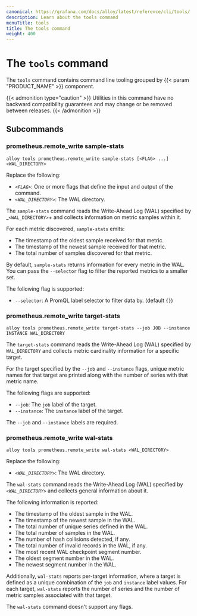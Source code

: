 ```yaml
---
canonical: https://grafana.com/docs/alloy/latest/reference/cli/tools/
description: Learn about the tools command
menuTitle: tools
title: The tools command
weight: 400
---
```


# The `tools` command

The `tools` command contains command line tooling grouped by {{< param "PRODUCT_NAME" >}} component.

{{< admonition type="caution" >}}
Utilities in this command have no backward compatibility guarantees and may change or be removed between releases.
{{< /admonition >}}

## Subcommands

### prometheus.remote_write sample-stats

```shell
alloy tools prometheus.remote_write sample-stats [<FLAG> ...] <WAL_DIRECTORY>
```

Replace the following:

* _`<FLAG>`_: One or more flags that define the input and output of the command.
* _`<WAL_DIRECTORY>`_: The WAL directory.

The `sample-stats` command reads the Write-Ahead Log (WAL) specified by _`<WAL_DIRECTORY>`+ and collects information on metric samples within it.

For each metric discovered, `sample-stats` emits:

* The timestamp of the oldest sample received for that metric.
* The timestamp of the newest sample received for that metric.
* The total number of samples discovered for that metric.

By default, `sample-stats` returns information for every metric in the WAL.
You can pass the `--selector` flag to filter the reported metrics to a smaller set.

The following flag is supported:

* `--selector`: A PromQL label selector to filter data by. (default `{}`)

### prometheus.remote_write target-stats

```shell
alloy tools prometheus.remote_write target-stats --job JOB --instance INSTANCE WAL_DIRECTORY
```

The `target-stats` command reads the Write-Ahead Log (WAL) specified by `WAL_DIRECTORY` and collects metric cardinality information for a specific target.

For the target specified by the `--job` and `--instance` flags, unique metric names for that target are printed along with the number of series with that metric name.

The following flags are supported:

* `--job`: The `job` label of the target.
* `--instance`: The `instance` label of the target.

The `--job` and `--instance` labels are required.

### prometheus.remote_write wal-stats

```shell
alloy tools prometheus.remote_write wal-stats <WAL_DIRECTORY>
```

Replace the following:

* _`<WAL_DIRECTORY>`_: The WAL directory.

The `wal-stats` command reads the Write-Ahead Log (WAL) specified by _`<WAL_DIRECTORY>`_ and collects general information about it.

The following information is reported:

* The timestamp of the oldest sample in the WAL.
* The timestamp of the newest sample in the WAL.
* The total number of unique series defined in the WAL.
* The total number of samples in the WAL.
* The number of hash collisions detected, if any.
* The total number of invalid records in the WAL, if any.
* The most recent WAL checkpoint segment number.
* The oldest segment number in the WAL.
* The newest segment number in the WAL.

Additionally, `wal-stats` reports per-target information, where a target is defined as a unique combination of the `job` and `instance` label values.
For each target, `wal-stats` reports the number of series and the number of metric samples associated with that target.

The `wal-stats` command doesn't support any flags.
